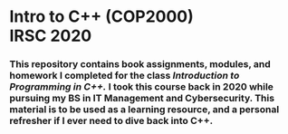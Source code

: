 <h1>
  Intro to C++ (COP2000)
  <br/>
  IRSC 2020
</h1>
<h3>
This repository contains book assignments, modules, and homework I completed for the class <i>Introduction to Programming in C++.</i> I took this course back in 2020 while pursuing my BS in IT Management and Cybersecurity. This material is to be used as a learning resource, and a personal refresher if I ever need to dive back into C++.
</h3>
